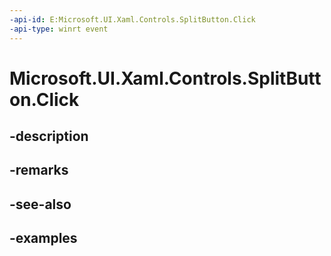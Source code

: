 ```yaml
---
-api-id: E:Microsoft.UI.Xaml.Controls.SplitButton.Click
-api-type: winrt event
---
```


<!-- Event syntax.
public event TypedEventHandler Click<SplitButton, SplitButtonClickEventArgs>
-->

# Microsoft.UI.Xaml.Controls.SplitButton.Click

## -description

## -remarks

## -see-also

## -examples

